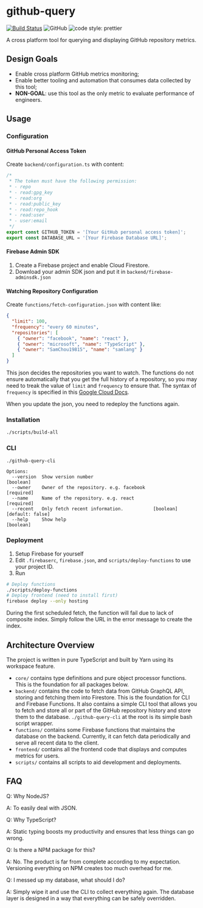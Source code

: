 # github-query

[![Build Status](https://action-badges.now.sh/SamChou19815/github-query)](https://github.com/SamChou19815/github-query)
![GitHub](https://img.shields.io/github/license/SamChou19815/github-query.svg)
![code style: prettier](https://img.shields.io/badge/code_style-prettier-ff69b4.svg)

A cross platform tool for querying and displaying GitHub repository metrics.

## Design Goals

- Enable cross platform GitHub metrics monitoring;
- Enable better tooling and automation that consumes data collected by this tool;
- **NON-GOAL**: use this tool as the only metric to evaluate performance of engineers.

## Usage

### Configuration

#### GitHub Personal Access Token

Create `backend/configuration.ts` with content:

```typescript
/*
 * The token must have the following permission:
 * - repo
 * - read:gpg_key
 * - read:org
 * - read:public_key
 * - read:repo_hook
 * - read:user
 * - user:email
 */
export const GITHUB_TOKEN = '[Your GitHub personal access token]';
export const DATABASE_URL = '[Your Firebase Database URL]';
```

#### Firebase Admin SDK

1. Create a Firebase project and enable Cloud Firestore.
2. Download your admin SDK json and put it in `backend/firebase-adminsdk.json`

#### Watching Repository Configuration

Create `functions/fetch-configuration.json` with content like:

```json
{
  "limit": 100,
  "frequency": "every 60 minutes",
  "repositories": [
    { "owner": "facebook", "name": "react" },
    { "owner": "microsoft", "name": "TypeScript" },
    { "owner": "SamChou19815", "name": "samlang" }
  ]
}
```

This json decides the repositories you want to watch.
The functions do not ensure automatically that you get the full history of a repository, so you
may need to treak the value of `limit` and `frequency` to ensure that. The syntax of `frequency`
is specified in this
[Google Cloud Docs](https://cloud.google.com/appengine/docs/standard/python/config/cronref#schedule_format).

When you update the json, you need to redeploy the functions again.

### Installation

```bash
./scripts/build-all
```

### CLI

```bash
./github-query-cli
```

```plaintext
Options:
  --version  Show version number                                       [boolean]
  --owner    Owner of the repository. e.g. facebook                   [required]
  --name     Name of the repository. e.g. react                       [required]
  --recent   Only fetch recent information.           [boolean] [default: false]
  --help     Show help                                                 [boolean]
```

### Deployment

1. Setup Firebase for yourself
2. Edit `.firebaserc`, `firebase.json`, and `scripts/deploy-functions` to use your project ID.
3. Run

```bash
# Deploy functions
./scripts/deploy-functions
# Deploy frontend (need to install first)
firebase deploy --only hosting
```

During the first scheduled fetch, the function will fail due to lack of composite index. Simply
follow the URL in the error message to create the index.

## Architecture Overview

The project is written in pure TypeScript and built by Yarn using its workspace feature.

- `core/` contains type definitions and pure object processor functions. This is the foundation for
  all packages below.
- `backend/` contains the code to fetch data from GitHub GraphQL API, storing and fetching them into
  Firestore. This is the foundation for CLI and Firebase Functions. It also contains a simple CLI
  tool that allows you to fetch and store all or part of the GitHub repository history and store
  them to the database. `./github-query-cli` at the root is its simple bash script wrapper.
- `functions/` contains some Firebase functions that maintains the database on the backend.
  Currently, it can fetch data periodically and serve all recent data to the client.
- `frontend/` contains all the frontend code that displays and computes metrics for users.
- `scripts/` contains all scripts to aid development and deployments.

## FAQ

Q: Why NodeJS?

A: To easily deal with JSON.

Q: Why TypeScript?

A: Static typing boosts my productivity and ensures that less things can go wrong.

Q: Is there a NPM package for this?

A: No. The product is far from complete according to my expectation. Versioning everything on NPM
creates too much overhead for me.

Q: I messed up my database, what should I do?

A: Simply wipe it and use the CLI to collect everything again. The database layer is designed in
a way that everything can be safely overridden.
